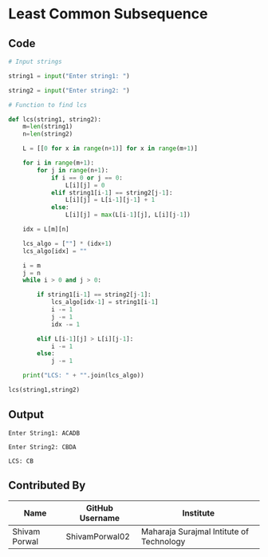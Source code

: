 # Least Common Subsequence

## Code

```python
# Input strings

string1 = input("Enter string1: ")

string2 = input("Enter string2: ")

# Function to find lcs

def lcs(string1, string2):
    m=len(string1)
    n=len(string2)

    L = [[0 for x in range(n+1)] for x in range(m+1)]

    for i in range(m+1):
        for j in range(n+1):
            if i == 0 or j == 0:
                L[i][j] = 0
            elif string1[i-1] == string2[j-1]:
                L[i][j] = L[i-1][j-1] + 1
            else:
                L[i][j] = max(L[i-1][j], L[i][j-1])

    idx = L[m][n]

    lcs_algo = [""] * (idx+1)
    lcs_algo[idx] = ""

    i = m
    j = n
    while i > 0 and j > 0:

        if string1[i-1] == string2[j-1]:
            lcs_algo[idx-1] = string1[i-1]
            i -= 1
            j -= 1
            idx -= 1

        elif L[i-1][j] > L[i][j-1]:
            i -= 1
        else:
            j -= 1

    print("LCS: " + "".join(lcs_algo))

lcs(string1,string2)
```

## Output

```
Enter String1: ACADB

Enter String2: CBDA

LCS: CB
```
## Contributed By

| Name | GitHub Username | Institute |
| --- | --- | --- |
| Shivam Porwal | ShivamPorwal02 | Maharaja Surajmal Intitute of Technology |